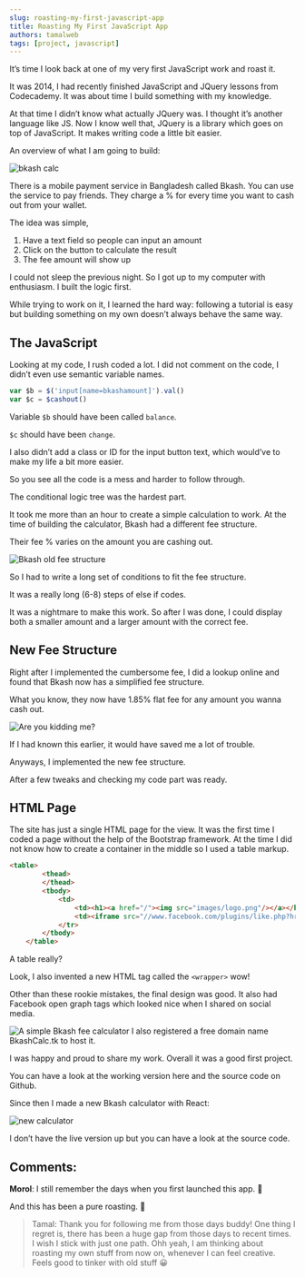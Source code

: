 ```yaml
---
slug: roasting-my-first-javascript-app
title: Roasting My First JavaScript App
authors: tamalweb
tags: [project, javascript]
---
```


It’s time I look back at one of my very first JavaScript work and roast it.

It was 2014, I had recently finished JavaScript and JQuery lessons from Codecademy. It was about time I build something with my knowledge.

At that time I didn’t know what actually JQuery was. I thought it’s another language like JS. Now I know well that, JQuery is a library which goes on top of JavaScript. It makes writing code a little bit easier.

An overview of what I am going to build:

![bkash calc](./images/1.png)

<!-- truncate -->

There is a mobile payment service in Bangladesh called Bkash. You can use the service to pay friends. They charge a % for every time you want to cash out from your wallet.

The idea was simple,

1. Have a text field so people can input an amount
2. Click on the button to calculate the result
3. The fee amount will show up

I could not sleep the previous night. So I got up to my computer with enthusiasm. I built the logic first.

While trying to work on it, I learned the hard way: following a tutorial is easy but building something on my own doesn’t always behave the same way.

## The JavaScript

Looking at my code, I rush coded a lot. I did not comment on the code, I didn’t even use semantic variable names.

```js
var $b = $('input[name=bkashamount]').val()
var $c = $cashout()
```

Variable `$b` should have been called `balance`.

`$c` should have been `change`.

I also didn’t add a class or ID for the input button text, which would’ve to make my life a bit more easier.

So you see all the code is a mess and harder to follow through.

The conditional logic tree was the hardest part.

It took me more than an hour to create a simple calculation to work. At the time of building the calculator, Bkash had a different fee structure.

Their fee % varies on the amount you are cashing out.

![Bkash old fee structure](./images/2.jpg)

So I had to write a long set of conditions to fit the fee structure.

It was a really long (6-8) steps of else if codes.

It was a nightmare to make this work. So after I was done, I could display both a smaller amount and a larger amount with the correct fee.

## New Fee Structure

Right after I implemented the cumbersome fee, I did a lookup online and found that Bkash now has a simplified fee structure.

What you know, they now have 1.85% flat fee for any amount you wanna cash out.

![Are you kidding me?](./images/3.png)

If I had known this earlier, it would have saved me a lot of trouble.

Anyways, I implemented the new fee structure.

After a few tweaks and checking my code part was ready.

## HTML Page

The site has just a single HTML page for the view. It was the first time I coded a page without the help of the Bootstrap framework. At the time I did not know how to create a container in the middle so I used a table markup.

```html
<table>
		<thead>
		</thead>
		<tbody>
			<td>
				<td><h1><a href="/"><img src="images/logo.png"/></a></h1></td>
				<td><iframe src="//www.facebook.com/plugins/like.php?href=https://tamalanwar.github.io/bkash-calc/%2F&amp;width&amp;layout=button_count&amp;action=like&amp;show_faces=false&amp;share=true&amp;height=21&amp;appId=114661981960459" scrolling="no" frameborder="0" style="border:none; overflow:hidden; height:21px;" allowTransparency="true"></iframe></td>
			</tr>
		</tbody>
	</table>
```

A table really?

Look, I also invented a new HTML tag called the `<wrapper>` wow!

Other than these rookie mistakes, the final design was good. It also had Facebook open graph tags which looked nice when I shared on social media.

![A simple Bkash fee calculator](./images/4.jpg)
I also registered a free domain name BkashCalc.tk to host it.

I was happy and proud to share my work. Overall it was a good first project.

You can have a look at the working version here and the source code on Github.

Since then I made a new Bkash calculator with React:

![new calculator](./images/5.gif)

I don’t have the live version up but you can have a look at the source code.

## Comments:

**Morol**: I still remember the days when you first launched this app. 🙂

And this has been a pure roasting. 🙂

> Tamal: Thank you for following me from those days buddy! One thing I regret is, there has been a huge gap from those days to recent times. I wish I stick with just one path.
> Ohh yeah, I am thinking about roasting my own stuff from now on, whenever I can feel creative. Feels good to tinker with old stuff 😀
